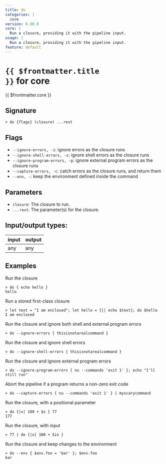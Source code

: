 ```yaml
---
title: do
categories: |
  core
version: 0.90.0
core: |
  Run a closure, providing it with the pipeline input.
usage: |
  Run a closure, providing it with the pipeline input.
feature: default
---
```


<!-- This file is automatically generated. Please edit the command in https://github.com/nushell/nushell instead. -->

# <code>{{ $frontmatter.title }}</code> for core

<div class='command-title'>{{ $frontmatter.core }}</div>

## Signature

`> do {flags} (closure) ...rest`

## Flags

- `--ignore-errors, -i`: ignore errors as the closure runs
- `--ignore-shell-errors, -s`: ignore shell errors as the closure runs
- `--ignore-program-errors, -p`: ignore external program errors as the closure runs
- `--capture-errors, -c`: catch errors as the closure runs, and return them
- `--env, -`: keep the environment defined inside the command

## Parameters

- `closure`: The closure to run.
- `...rest`: The parameter(s) for the closure.

## Input/output types:

| input | output |
| ----- | ------ |
| any   | any    |

## Examples

Run the closure

```nu
> do { echo hello }
hello
```

Run a stored first-class closure

```nu
> let text = "I am enclosed"; let hello = {|| echo $text}; do $hello
I am enclosed
```

Run the closure and ignore both shell and external program errors

```nu
> do --ignore-errors { thisisnotarealcommand }

```

Run the closure and ignore shell errors

```nu
> do --ignore-shell-errors { thisisnotarealcommand }

```

Run the closure and ignore external program errors

```nu
> do --ignore-program-errors { nu --commands 'exit 1' }; echo "I'll still run"

```

Abort the pipeline if a program returns a non-zero exit code

```nu
> do --capture-errors { nu --commands 'exit 1' } | myscarycommand

```

Run the closure, with a positional parameter

```nu
> do {|x| 100 + $x } 77
177
```

Run the closure, with input

```nu
> 77 | do {|x| 100 + $in }

```

Run the closure and keep changes to the environment

```nu
> do --env { $env.foo = 'bar' }; $env.foo
bar
```
